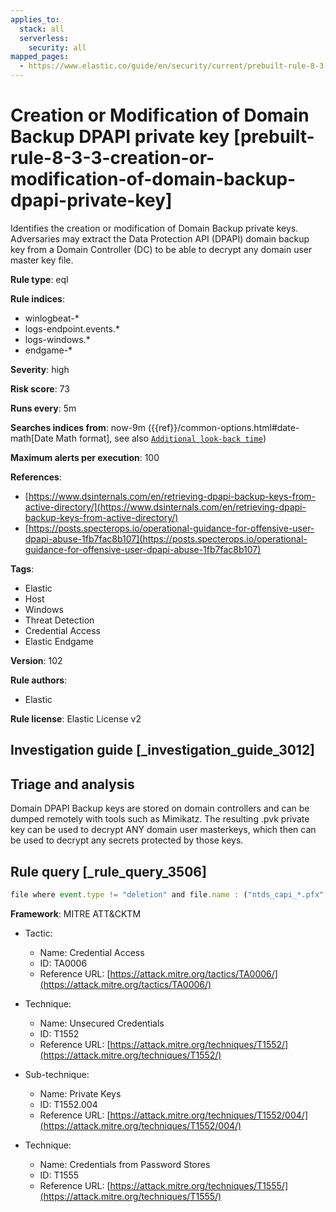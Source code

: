 ```yaml
---
applies_to:
  stack: all
  serverless:
    security: all
mapped_pages:
  - https://www.elastic.co/guide/en/security/current/prebuilt-rule-8-3-3-creation-or-modification-of-domain-backup-dpapi-private-key.html
---
```


# Creation or Modification of Domain Backup DPAPI private key [prebuilt-rule-8-3-3-creation-or-modification-of-domain-backup-dpapi-private-key]

Identifies the creation or modification of Domain Backup private keys. Adversaries may extract the Data Protection API (DPAPI) domain backup key from a Domain Controller (DC) to be able to decrypt any domain user master key file.

**Rule type**: eql

**Rule indices**:

* winlogbeat-*
* logs-endpoint.events.*
* logs-windows.*
* endgame-*

**Severity**: high

**Risk score**: 73

**Runs every**: 5m

**Searches indices from**: now-9m ({{ref}}/common-options.html#date-math[Date Math format], see also [`Additional look-back time`](docs-content://solutions/security/detect-and-alert/create-detection-rule.md#rule-schedule))

**Maximum alerts per execution**: 100

**References**:

* [https://www.dsinternals.com/en/retrieving-dpapi-backup-keys-from-active-directory/](https://www.dsinternals.com/en/retrieving-dpapi-backup-keys-from-active-directory/)
* [https://posts.specterops.io/operational-guidance-for-offensive-user-dpapi-abuse-1fb7fac8b107](https://posts.specterops.io/operational-guidance-for-offensive-user-dpapi-abuse-1fb7fac8b107)

**Tags**:

* Elastic
* Host
* Windows
* Threat Detection
* Credential Access
* Elastic Endgame

**Version**: 102

**Rule authors**:

* Elastic

**Rule license**: Elastic License v2

## Investigation guide [_investigation_guide_3012]

## Triage and analysis

Domain DPAPI Backup keys are stored on domain controllers and can be dumped remotely with tools such as Mimikatz. The resulting .pvk private key can be used to decrypt ANY domain user masterkeys, which then can be used to decrypt any secrets protected by those keys.

## Rule query [_rule_query_3506]

```js
file where event.type != "deletion" and file.name : ("ntds_capi_*.pfx", "ntds_capi_*.pvk")
```

**Framework**: MITRE ATT&CKTM

* Tactic:

    * Name: Credential Access
    * ID: TA0006
    * Reference URL: [https://attack.mitre.org/tactics/TA0006/](https://attack.mitre.org/tactics/TA0006/)

* Technique:

    * Name: Unsecured Credentials
    * ID: T1552
    * Reference URL: [https://attack.mitre.org/techniques/T1552/](https://attack.mitre.org/techniques/T1552/)

* Sub-technique:

    * Name: Private Keys
    * ID: T1552.004
    * Reference URL: [https://attack.mitre.org/techniques/T1552/004/](https://attack.mitre.org/techniques/T1552/004/)

* Technique:

    * Name: Credentials from Password Stores
    * ID: T1555
    * Reference URL: [https://attack.mitre.org/techniques/T1555/](https://attack.mitre.org/techniques/T1555/)



